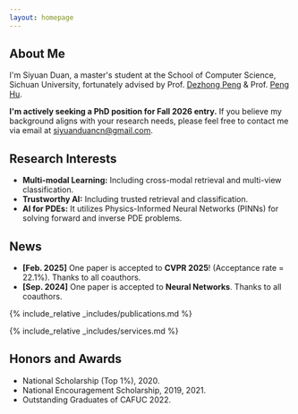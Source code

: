 ```yaml
---
layout: homepage
---
```


## About Me

I'm Siyuan Duan, a master's student at the School of Computer Science, Sichuan University, fortunately advised by Prof. [Dezhong Peng](https://cs.scu.edu.cn/info/1282/13563.htm) & Prof. [Peng Hu](https://penghu-cs.github.io).

**I'm actively seeking a PhD position for Fall 2026 entry.** If you believe my background aligns with your research needs, please feel free to contact me via email at siyuanduancn@gmail.com.

## Research Interests

- **Multi-modal Learning:** Including cross-modal retrieval and  multi-view classification.
- **Trustworthy AI:** Including trusted retrieval and classification.
- **AI for PDEs:** It utilizes Physics-Informed Neural Networks (PINNs) for solving forward and inverse PDE problems.

## News

- **[Feb. 2025]** One paper is accepted to **CVPR 2025**! (Acceptance rate = 22.1%). Thanks to all coauthors.
- **[Sep. 2024]** One paper is accepted to **Neural Networks**. Thanks to all coauthors.

{% include_relative _includes/publications.md %}

{% include_relative _includes/services.md %}

## Honors and Awards

- National Scholarship (Top 1%), 2020.
- National Encouragement Scholarship, 2019, 2021.
- Outstanding Graduates of CAFUC 2022.
